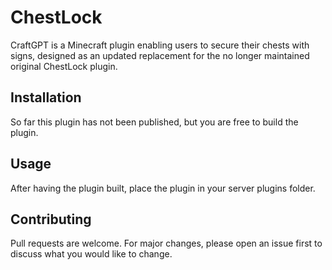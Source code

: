 # ChestLock

CraftGPT is a Minecraft plugin enabling users to secure their chests with signs, designed as an updated replacement for the no longer maintained original ChestLock plugin.

## Installation

So far this plugin has not been published, but you are free to build the plugin.

## Usage
After having the plugin built, place the plugin in your server plugins folder.

## Contributing

Pull requests are welcome. For major changes, please open an issue first
to discuss what you would like to change.